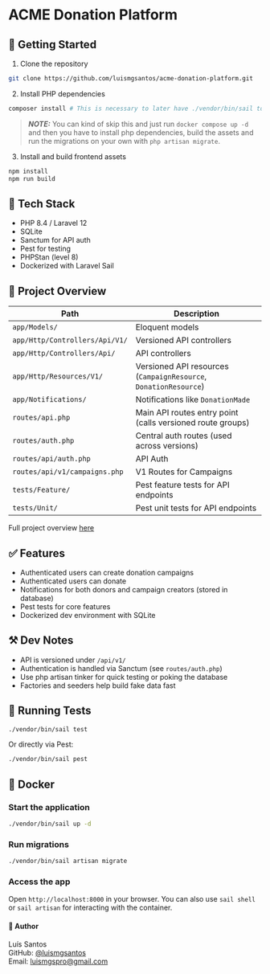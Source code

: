 # ACME Donation Platform
## 🚀 Getting Started
1. Clone the repository
```bash
git clone https://github.com/luismgsantos/acme-donation-platform.git
```
2. Install PHP dependencies
```bash
composer install # This is necessary to later have ./vendor/bin/sail to run `./vendor/bin/sail up -d`
```
> **_NOTE:_** You can kind of skip this and just run `docker compose up -d` and then you have to install php dependencies, build the assets and run the migrations on your own with `php artisan migrate`.

3. Install and build frontend assets
```bash
npm install
npm run build
```

## 🧱 Tech Stack
  * PHP 8.4 / Laravel 12
  * SQLite
  * Sanctum for API auth
  * Pest for testing
  * PHPStan (level 8)
  * Dockerized with Laravel Sail

## 📁 Project Overview
| Path                           | Description                                                      |
| ------------------------------ | ---------------------------------------------------------------- |
| `app/Models/`                  | Eloquent models                                                  |
| `app/Http/Controllers/Api/V1/` | Versioned API controllers                                        |
| `app/Http/Controllers/Api/`    | API controllers                                                  |
| `app/Http/Resources/V1/`       | Versioned API resources (`CampaignResource`, `DonationResource`) |
| `app/Notifications/`           | Notifications like `DonationMade`                                |
| `routes/api.php`               | Main API routes entry point (calls versioned route groups)       |
| `routes/auth.php`              | Central auth routes (used across versions)                       |
| `routes/api/auth.php`          | API Auth                                                         |
| `routes/api/v1/campaigns.php`  | V1 Routes for Campaigns                                          |
| `tests/Feature/`               | Pest feature tests for API endpoints                             |
| `tests/Unit/`                  | Pest unit tests for API endpoints                                |

Full project overview [here](docs/project-overview.md)

## ✅ Features
  * Authenticated users can create donation campaigns
  * Authenticated users can donate
  * Notifications for both donors and campaign creators (stored in database)
  * Pest tests for core features
  * Dockerized dev environment with SQLite

## ⚒ Dev Notes
  * API is versioned under `/api/v1/`
  * Authentication is handled via Sanctum (see `routes/auth.php`)
  * Use php artisan tinker for quick testing or poking the database
  * Factories and seeders help build fake data fast

## 🧪 Running Tests
```bash
./vendor/bin/sail test
```
Or directly via Pest:
```bash
./vendor/bin/sail pest
```

## 🐳 Docker
### Start the application
```bash
./vendor/bin/sail up -d
```

### Run migrations
```bash
./vendor/bin/sail artisan migrate
```

### Access the app
Open `http://localhost:8000` in your browser.
You can also use `sail shell` or `sail artisan` for interacting with the container.


#### 📎 Author
Luís Santos \
GitHub: [@luismgsantos](https://github.com/luismgsantos) \
Email: [luismgspro@gmail.com](mailto:luismgspro@gmail.com)
